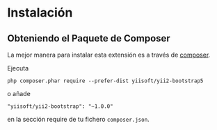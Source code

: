 Instalación
===========

## Obteniendo el Paquete de Composer

La mejor manera para instalar esta extensión es a través de [composer](https://getcomposer.org/download/).

Ejecuta

```
php composer.phar require --prefer-dist yiisoft/yii2-bootstrap5
```

o añade

```
"yiisoft/yii2-bootstrap": "~1.0.0"
```

en la sección require de tu fichero `composer.json`.
